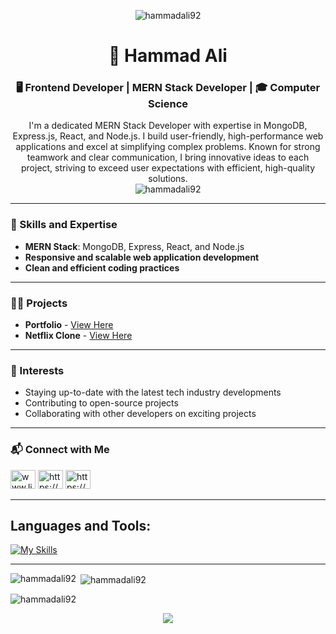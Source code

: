 

<p align="center">
  <img src="https://miro.medium.com/v2/resize:fit:828/format:webp/1*yw0TnheAGN-LPneDaTlaxw.gif" alt="hammadali92" />
</p>
<h1 align="center">👋 Hammad Ali</h1>
<h3 align="center">🖥️ Frontend Developer | MERN Stack Developer | 🎓 Computer Science</h3>

<p align="center">
I'm a dedicated MERN Stack Developer with expertise in MongoDB, Express.js, React, and Node.js. I build user-friendly, high-performance web applications and excel at simplifying complex problems. Known for strong teamwork and clear communication, I bring innovative ideas to each project, striving to exceed user expectations with efficient, high-quality solutions. 
<br/>
  <img src="https://komarev.com/ghpvc/?username=hammadali92&label=Profile%20views&color=0e75b6&style=flat"  align="end" alt="hammadali92" />
</p>

---

### 🚀 Skills and Expertise

- **MERN Stack**: MongoDB, Express, React, and Node.js
- **Responsive and scalable web application development**
- **Clean and efficient coding practices**

---

### 👨‍💻 Projects

- **Portfolio** - [View Here](https://hammad-portfolio-gamma.vercel.app/)
- **Netflix Clone** - [View Here](https://adorable-biscochitos-00323b.netlify.app)

---

### 🌟 Interests

- Staying up-to-date with the latest tech industry developments
- Contributing to open-source projects
- Collaborating with other developers on exciting projects

---

### 📬 Connect with Me

<p>
<a href="www.linkedin.com/in/hammad-ali-65818a26b" target="blank"><img src="https://raw.githubusercontent.com/rahuldkjain/github-profile-readme-generator/master/src/images/icons/Social/linked-in-alt.svg" alt="www.linkedin.com/in/hammad-ali-65818a26b" height="30" width="40" /></a>
<a href="https://web.facebook.com/profile.php?id=100050312863377" target="blank"><img src="https://raw.githubusercontent.com/rahuldkjain/github-profile-readme-generator/master/src/images/icons/Social/facebook.svg" alt="https://web.facebook.com/profile.php?id=100050312863377" height="30" width="40" /></a>
<a href="https://www.instagram.com/maaadiiii___1255/" target="blank"><img src="https://raw.githubusercontent.com/rahuldkjain/github-profile-readme-generator/master/src/images/icons/Social/instagram.svg" alt="https://www.instagram.com/maaadiiii___1255/" height="30" width="40" /></a>
</p>

---

## **Languages and Tools:**  
[![My Skills](https://skillicons.dev/icons?i=html,css,tailwind,js,react,vite,expressjs,nodejs,mongodb,firebase,java,c,cs,python,md,git,github,vscode,jest,styledcomponents,postman,stackoverflow&perline=13)](#)

---

<p><img align="left" src="https://github-readme-stats.vercel.app/api/top-langs?username=hammadali92&show_icons=true&locale=en&layout=compact" alt="hammadali92" /></p>

<p>&nbsp;<img align="center" src="https://github-readme-stats.vercel.app/api?username=hammadali92&show_icons=true&locale=en" alt="hammadali92" /></p>

<p><img align="center" src="https://github-readme-streak-stats.herokuapp.com/?user=hammadali92&" alt="hammadali92" /></p> 

<p align="center">
  <img src="https://capsule-render.vercel.app/api?type=waving&color=gradient&colors=%23FFB3BA,%239F5FEC&height=100&section=footer"/>
</p> 
